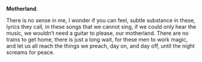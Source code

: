**Motherland**.

There is no sense in me, I wonder if you can feel, subtle substance in these, lyrics they call, in these songs that we cannot sing, if we could only hear the music, we wouldn’t need a guitar to please, our motherland. There are no trains to get home, there is just a long wait, for these men to work magic, and let us all reach the things we preach, day on, and day off, until the night screams for peace.
